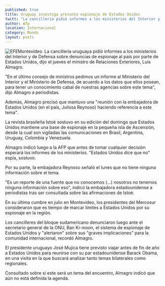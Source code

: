 ```yaml
---
published: true
title: Uruguay investiga presunto espionaje de Estados Unidos
twitt: "La cancillería pidió informes a los ministerios del Interior y de Defensa, luego de que la revista brasileña Istoé sostuvo que Washington mantiene una base de vigilancia en la isla de Ascensión"
author: Afp
location: Internacional
category: Mundo
layout: posts
---
```


![EFE](http://i.imgur.com/ByYlYpXm.jpg)Montevideo. La cancillería uruguaya pidió informes a los ministerios del Interior y de Defensa sobre denuncias de espionaje al país por parte de Estados Unidos, dijo el jueves el ministro de Relaciones Exteriores, Luis Almagro.

"En el último consejo de ministros pedimos un informe al Ministerio del Interior y el Ministerio de Defensa, de acuerdo a los datos que ellos posean, para tener un conocimiento cabal de nuestras agencias sobre este tema", dijo Almagro a periodistas.

Además, Almagro precisó que mantuvo una "reunión con la embajadora de Estados Unidos (en el país, Julissa Reynoso) haciendo referencia a este tema".

La revista brasileña Istoé sostuvo en su edición del domingo que Estados Unidos mantiene una base de espionaje en la pequeña isla de Ascensión, desde la cual son vigiladas las comunicaciones en Brasil, Argentina, Uruguay, Colombia y Venezuela.

Almagro indicó luego a la AFP que antes de tomar cualquier decisión esperará los informes de los ministerios. "Estados Unidos dice que no" espía, sostuvo.

Por su parte, la embajadora Reynoso señaló el lunes que no tiene ninguna información sobre el tema.

"Es un reporte de una fuente que no conocemos (...) nosotros no tenemos ninguna información sobre eso", indicó la embajadora estadounidense a periodistas tras ser consultada sobre las afirmaciones de Istoé.

En su última cumbre en julio en Montevideo, los presidentes del Mercosur consideraron que es tiempo de marcar límites a Estados Unidos por su espionaje en la región.

Los cancilleres del bloque sudamericano denunciaron luego ante el secretario general de la ONU, Ban Ki-moon, el sistema de espionaje de Estados Unidos y "alertaron" sobre sus "graves implicaciones" para la comunidad internacional, recordó Almagro.

El presidente uruguayo José Mujica tiene previsto viajar antes de fin de año a Estados Unidos para reunirse con su par estadounidense Barack Obama, en una visita en la que buscará analizar tanto temas bilaterales como regionales.

Consultado sobre si este será un tema del encuentro, Almagro indicó que aún no está definida la agenda.
